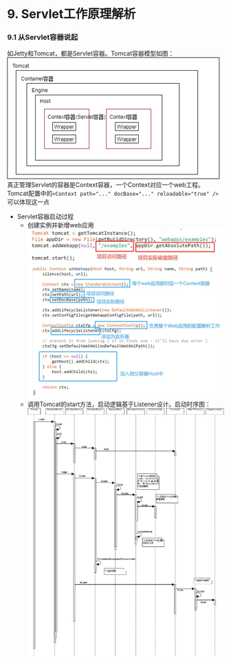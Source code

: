 # 9. Servlet工作原理解析

### 9.1 从Servlet容器说起

如Jetty和Tomcat，都是Servlet容器。Tomcat容器模型如图：
	![](https://github.com/limbo-note/books/blob/master/JAVA_WEB/9-1.jpg)
真正管理Servlet的容器是Context容器，一个Context对应一个web工程。Tomcat配置中的`<Context path="..." docBase="..." reloadable="true" />`可以体现这一点

- Servlet容器启动过程
	- 创建实例并新增web应用						
		![](https://github.com/limbo-note/books/blob/master/JAVA_WEB/9-2.jpg)
		![](https://github.com/limbo-note/books/blob/master/JAVA_WEB/9-3.jpg)
	- 调用Tomcat的start方法，启动逻辑基于Listener设计。启动时序图：
		![](https://github.com/limbo-note/books/blob/master/JAVA_WEB/9-4.jpg)
